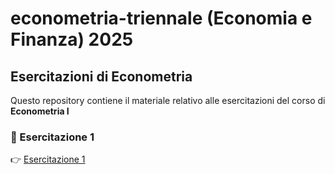 # econometria-triennale (Economia e Finanza) 2025

## Esercitazioni di Econometria

Questo repository contiene il materiale relativo alle esercitazioni del corso di **Econometria I**

### 📄 Esercitazione 1

👉 [Esercitazione 1](https://andrerecio.github.io/econometria-triennale/Esercitazione1.html)

